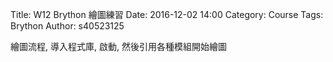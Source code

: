 Title: W12 Brython 繪圖練習
Date: 2016-12-02 14:00
Category: Course
Tags: Brython
Author: s40523125

<p>繪圖流程, 導入程式庫, 啟動, 然後引用各種模組開始繪圖</p>
<!-- 導入 Brython 標準程式庫 -->

<script type="text/javascript" 
    src="https://cdn.rawgit.com/brython-dev/brython/master/www/src/brython_dist.js">
</script>

<!-- 啟動 Brython -->

<script>
window.onload=function(){
brython(1);
}
</script>

<!-- 以下實際利用  Brython 畫兩條直線 -->

<canvas id="guitarchord" width="600" height="600"></canvas>

<script type="text/python3">
from browser import document as doc
import math

canvas = doc["guitarchord"]
ctx = canvas.getContext("2d")
ctx.beginPath()
ctx.lineWidth = 1
inc = 25
for i in range(6):
    ctx.moveTo(100+i*inc, 100)
    ctx.lineTo(100+i*inc, 250) 
ctx.strokeStyle = "blue"
ctx.stroke()
ctx.closePath()

ctx.beginPath()
ctx.lineWidth = 7
ctx.moveTo(99, 100)
ctx.lineTo(226, 100)
ctx.strokeStyle = "blue"
ctx.stroke()
ctx.closePath()

ctx.beginPath()
ctx.lineWidth = 1
inc = 30
for i in range(5):
    ctx.moveTo(100, 130+i*inc)
    ctx.lineTo(225, 130+i*inc) 
ctx.strokeStyle = "blue"
ctx.stroke()
ctx.closePath()

def background(x, y, xinc, yinc, xnum, ynum, ctx):
    # 水平線
    for i in range(ynum+1):
        ctx.beginPath()
        if i == 0:
            ctx.lineWidth = 7
        else:
            ctx.lineWidth = 1
        ctx.moveTo(x-1, y+i*yinc)
        ctx.lineTo(x+xnum*xinc+1, y+i*yinc)
        ctx.strokeStyle = "blue"
        ctx.stroke()
        ctx.closePath()

    # 垂直線
    for i in range(xnum+1):
        ctx.beginPath()
        ctx.lineWidth = 1
        ctx.moveTo(x+i*xinc, y)
        ctx.lineTo(x+i*xinc, y+ynum*yinc)
        ctx.strokeStyle = "blue"
        ctx.stroke()
        ctx.closePath()
w = 25
h = 30
background(300, 100, w, h, 5, 5, ctx)
</script>